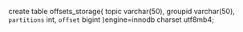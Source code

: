 create table offsets_storage(
topic varchar(50),
groupid varchar(50),
`partitions` int,
`offset` bigint
)engine=innodb charset utf8mb4;
